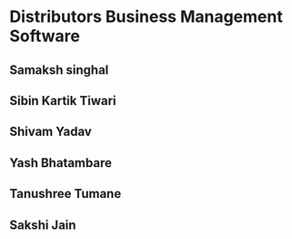 # Distributors Business Management Software

## Samaksh singhal
## Sibin Kartik Tiwari
## Shivam Yadav
## Yash Bhatambare
## Tanushree Tumane
## Sakshi Jain
